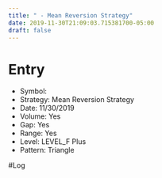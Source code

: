 ```yaml
---
title: " - Mean Reversion Strategy"
date: 2019-11-30T21:09:03.715381700-05:00
draft: false
---
```

# Entry
* Symbol:  
* Strategy: Mean Reversion Strategy 
* Date: 11/30/2019  
* Volume: Yes 
* Gap: Yes 
* Range: Yes 
* Level: LEVEL_F Plus  
* Pattern: Triangle 

#Log